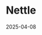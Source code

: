 ---  
layout: startup_page  
title: "Nettle"  
id: "getnettle.com"  
permalink: "/nettlegetnettle.com04082025/"  
website: "https://www.getnettle.com/"  
funding_round: "Pre-Seed"  
funding_amount: "£1.45M"  
investors: "Project A, angel investors"  
about: "Nettle is an AI-powered risk assessment platform that streamlines and expedites the risk assessment process for insurers. By automating manual tasks and leveraging AI, it aims to reduce turnaround times by five times, improving underwriting efficiency and accuracy. The platform combines AI-powered remote risk identification, bespoke inspection guides, and instant report generation."  
markets: "Insurtech, AI, Insurance"  
hq: "London, England, United Kingdom"  
founded_year: "2024"  
linkedin: "https://www.linkedin.com/company/getnettle"  
twitter: "https://twitter.com/nettlelabs"  
instagram: ""  
facebook: ""  
crunchbase: "https://www.crunchbase.com/organization/nettle-971f?utm_source=linkedin&utm_medium=referral&utm_campaign=linkedin_companies&utm_content=profile_cta_anon&trk=funding_crunchbase"  
pitchbook: "https://pitchbook.com/profiles/company/520561-72"  

date_display: "08-Apr-2025"  
date: "2025-04-08"

# SEO Optimization  
meta_title: "Nettle - Pre-Seed Funding (£1.45M)"  
meta_description: "Nettle, Nettle is an AI-powered risk assessment platform that streamlines and expedites the risk assessment process for insurers. By automating manual tasks a..."  
meta_keywords: "Nettle, Insurtech, AI, Insurance, Pre-Seed funding"  
canonical_url: "https://startup.projectstartups.com/nettlegetnettle.com04082025/"  
---